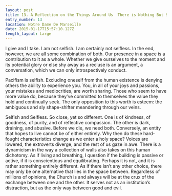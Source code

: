 ```yaml
---
layout: post
title: 13. A Reflection on the Things Around Us  There is Nothing But Sky
entry_number: 13
location: Notre Dame De Marseille
date: 2015-01-17T15:57:10.127Z
length_layout: Large
---
```

I give and I take. I am not selfish. I am certainly not selfless. In the end, however, we are all some combination of both. Our presence in a space is a contribution to it as a whole. Whether we give ourselves to the moment and its potential glory or else shy away as a recluse is an argument, a conversation, which we can only introspectively conduct. 

Pacifism is selfish. Excluding oneself from the human existence is denying others the ability to experience you. You, in all of your joys and passions, your mistakes and mediocrities, are worth sharing. Those who seem to have more value do, because they’ve committed to themselves the value they hold and continually seek. The only opposition to this worth is esteem: the ambiguous and sly shape-shifter meandering through our veins. 

Selfish and Selfless. So close, yet so different. One is of kindness, of goodness, of purity, and of reflective compassion. The other is dark, draining, and abusive. Before we die, we need both. Conversely, an entity that hopes to live cannot be of either entirely. Why then do these hard-fought characteristics change as we enter a holy space? Voices are lowered, the extroverts diverge, and the rest of us gaze in awe. There is a dynamicism in the way a collection of walls also takes on this human dichotomy. As if living and breathing, I question if the building is passive or active, if it is conscientious and equilibrating. Perhaps it is not, and it is rather something entirely different. As if there isn’t any other choice, there may only be one alternative that lies in the space between. Regardless of millions of opinions, the Church is and always will be at the crux of the exchange between one and the other. It serves not as an institution’s distraction, but as the only way between good and evil.